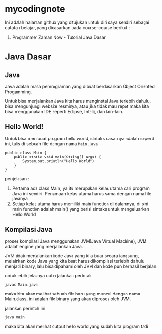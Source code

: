 # mycodingnote
Ini adalah halaman github yang ditujukan untuk diri saya sendiri sebagai catatan belajar, yang didasarkan pada course-course berikut :
1. Programmer Zaman Now - Tutorial Java Dasar 

# Java Dasar 

## Java
Java adalah masa pemrograman yang dibuat berdasarkan Object Oriented Progamming.

Untuk bisa menjalankan Java kita harus menginstal Java terlebih dahulu, bisa mengunjungi website resminya, atau jika tidak mau repot maka kita bisa menggunakan IDE seperti Eclipse, Intelij, dan lain-lain.

## Hello World!
Untuk bisa membuat program hello world, sintaks dasarnya adalah seperti ini, tulis di sebuah file dengan nama `Main.java`

```
public class Main {
	public static void main(String[] args) {
		System.out.println("Hello World")
	}
}
```

penjelasan :
1. Pertama ada class Main, ya itu merupakan kelas utama dari program Java ini sendiri. Penamaan kelas utama harus sama dengan nama file javanya
2. Setiap kelas utama harus memiliki main function di dalamnya, di sini main function adalah main() yang berisi sintaks untuk mengeluarkan Hello World

## Kompilasi Java
proses kompilasi Java menggunakan JVM(Java Virtual Machine), JVM adalah engine yang menjalankan Java. 

JVM tidak menjalankan kode Java yang kita buat secara langsung, melainkan kode Java yang kita buat harus dikompilasi terlebih dahulu menjadi binary, lalu bisa dipahami oleh JVM dan kode pun berhasil berjalan. 

untuk lebih jelasnya coba jalankan perintah 

```
javac Main.java 
```

maka kita akan melihat sebuah file baru yang muncul dengan nama Main.class, ini adalah file binary yang akan diproses oleh JVM. 

jalankan perintah ini

```
java main
```

maka kita akan melihat output hello world yang sudah kita program tadi
